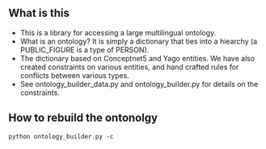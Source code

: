 ## What is this
- This is a library for accessing a large multilingual ontology.
- What is an ontology? It is simply a dictionary that ties into a hiearchy (a PUBLIC_FIGURE is a type of PERSON).
- The dictionary based on Conceptnet5 and Yago entities. We have also created constraints on various entities, and hand crafted rules for conflicts between various types. 
- See ontology_builder_data.py and ontology_builder.py for details on the constraints.

## How to rebuild the ontonolgy
```
python ontology_builder.py -c
```

